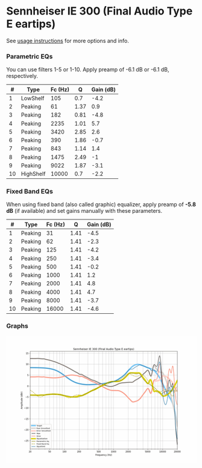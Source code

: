 # Sennheiser IE 300 (Final Audio Type E eartips)
See [usage instructions](https://github.com/jaakkopasanen/AutoEq#usage) for more options and info.

### Parametric EQs
You can use filters 1-5 or 1-10. Apply preamp of -6.1 dB or -6.1 dB, respectively.

|   # | Type      |   Fc (Hz) |    Q |   Gain (dB) |
|-----|-----------|-----------|------|-------------|
|   1 | LowShelf  |       105 | 0.7  |        -4.2 |
|   2 | Peaking   |        61 | 1.37 |         0.9 |
|   3 | Peaking   |       182 | 0.81 |        -4.8 |
|   4 | Peaking   |      2235 | 1.01 |         5.7 |
|   5 | Peaking   |      3420 | 2.85 |         2.6 |
|   6 | Peaking   |       390 | 1.86 |        -0.7 |
|   7 | Peaking   |       843 | 1.14 |         1.4 |
|   8 | Peaking   |      1475 | 2.49 |        -1   |
|   9 | Peaking   |      9022 | 1.87 |        -3.1 |
|  10 | HighShelf |     10000 | 0.7  |        -2.2 |

### Fixed Band EQs
When using fixed band (also called graphic) equalizer, apply preamp of **-5.8 dB** (if available) and set gains manually with these parameters.

|   # | Type    |   Fc (Hz) |    Q |   Gain (dB) |
|-----|---------|-----------|------|-------------|
|   1 | Peaking |        31 | 1.41 |        -4.5 |
|   2 | Peaking |        62 | 1.41 |        -2.3 |
|   3 | Peaking |       125 | 1.41 |        -4.2 |
|   4 | Peaking |       250 | 1.41 |        -3.4 |
|   5 | Peaking |       500 | 1.41 |        -0.2 |
|   6 | Peaking |      1000 | 1.41 |         1.2 |
|   7 | Peaking |      2000 | 1.41 |         4.8 |
|   8 | Peaking |      4000 | 1.41 |         4.7 |
|   9 | Peaking |      8000 | 1.41 |        -3.7 |
|  10 | Peaking |     16000 | 1.41 |        -4.6 |

### Graphs
![](./Sennheiser%20IE%20300%20(Final%20Audio%20Type%20E%20eartips).png)
